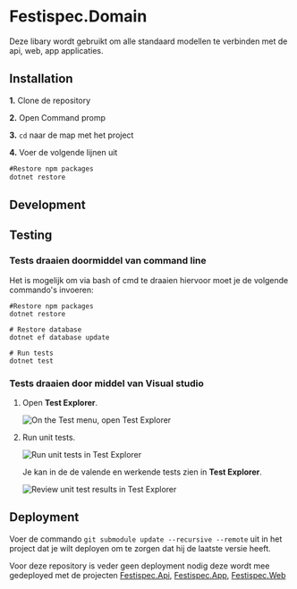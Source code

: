
# Festispec.Domain
Deze libary wordt gebruikt om alle standaard modellen te verbinden met de api, web, app applicaties. 

## Installation

**1.**  Clone de repository 

**2.**  Open Command promp 

**3.**  `cd` naar de map met het project 

**4.** Voer de volgende lijnen uit
```cmd
#Restore npm packages
dotnet restore
```

## Development


## Testing

### Tests draaien doormiddel van command line 
Het is mogelijk om via bash of cmd te draaien hiervoor moet je de volgende commando's invoeren: 
``` 
#Restore npm packages
dotnet restore

# Restore database
dotnet ef database update

# Run tests
dotnet test
```
### Tests draaien door middel van Visual studio
1.  Open  **Test Explorer**.
    
    ![On the Test menu, open Test Explorer](https://docs.microsoft.com/en-us/visualstudio/test/media/rununittest1.png?view=vs-2017)
    
2.  Run unit tests.
    
    ![Run unit tests in Test Explorer](https://docs.microsoft.com/en-us/visualstudio/test/media/rununittest2.png?view=vs-2017)
    
    Je kan in de de valende en werkende tests zien in  **Test Explorer**.
    
    ![Review unit test results in Test Explorer](https://docs.microsoft.com/en-us/visualstudio/test/media/rununittest3.png?view=vs-2017)


## Deployment
Voer de commando ```git submodule update --recursive --remote``` uit in het project dat je wilt deployen om te zorgen dat hij de laatste versie heeft. 

Voor deze repository is veder geen deployment nodig deze wordt mee gedeployed met de projecten
 [Festispec.Api](https://github.com/SOQSoft/Festispec.Api), [Festispec.App](https://github.com/SOQSoft/Festispec.App), [Festispec.Web](https://github.com/SOQSoft/Festispec.Web)
